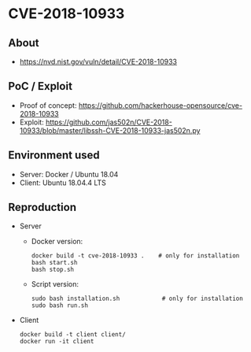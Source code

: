 # CVE-2018-10933

## About
* <https://nvd.nist.gov/vuln/detail/CVE-2018-10933>

## PoC / Exploit

* Proof of concept: <https://github.com/hackerhouse-opensource/cve-2018-10933> 
* Exploit: <https://github.com/jas502n/CVE-2018-10933/blob/master/libssh-CVE-2018-10933-jas502n.py>

## Environment used

* Server: Docker / Ubuntu 18.04
* Client: Ubuntu 18.04.4 LTS

## Reproduction
- Server
    * Docker version:
        ```shell script
        docker build -t cve-2018-10933 .    # only for installation
        bash start.sh
        bash stop.sh
        ```
   * Script version:
       ```shell script
       sudo bash installation.sh            # only for installation
       sudo bash run.sh
       ```
   
- Client
    ```shell script
    docker build -t client client/ 
    docker run -it client
    ```
  